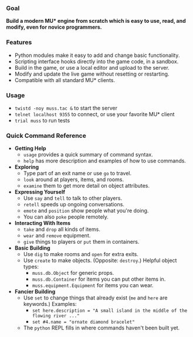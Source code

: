 ### Goal ###
**Build a modern MU\* engine from scratch which is easy to use, read, and
modify, even for novice programmers.**

### Features ###

* Python modules make it easy to add and change basic functionality.
* Scripting interface hooks directly into the game code, in a sandbox.
* Build in the game, or use a local editor and upload to the server.
* Modify and update the live game without resetting or restarting.
* Compatible with all standard MU* clients.

### Usage ###
 * `twistd -noy muss.tac &` to start the server
 * `telnet localhost 9355` to connect, or use your favorite MU\* client
 * `trial muss` to run tests

### Quick Command Reference ###
 * **Getting Help**
   * `usage` provides a quick summary of command syntax.
   * `help` has more description and examples of how to use commands.
 * **Exploring**
   * Type part of an exit name or use `go` to travel.
   * `look` around at players, items, and rooms.
   * `examine` them to get more detail on object attributes.
 * **Expressing Yourself**
   * Use `say` and `tell` to talk to other players.
   * `retell` speeds up ongoing conversations.
   * `emote` and `position` show people what you're doing.
   * You can also `poke` people remotely.
 * **Interacting With Items**
   * `take` and `drop` all kinds of items.
   * `wear` and `remove` equipment.
   * `give` things to players or `put` them in containers.
 * **Basic Building**
   * Use `dig` to make rooms and `open` for extra exits.
   * Use `create` to make objects. (Opposite: `destroy`.) Helpful object types:
     * `muss.db.Object` for generic props.
     * `muss.db.Container` for items you can put other items in.
     * `muss.equipment.Equipment` for items you can wear.
 * **Fancier Building**
   * Use `set` to change things that already exist (`me` and `here` are
     keywords.) Examples:
     * `set here.description = "A small island in the middle of the flowing
       river ..."`
     * `set #4.name = "ornate diamond bracelet"`
   * The `python` REPL fills in where commands haven't been built yet.
